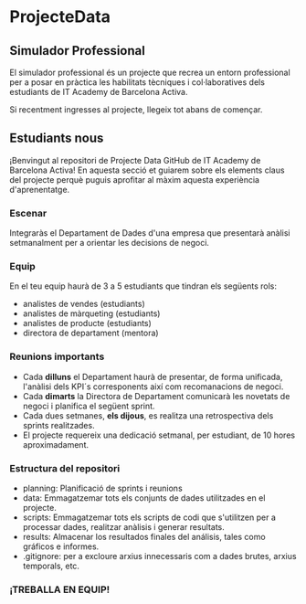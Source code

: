 # ProjecteData
## Simulador Professional

El simulador professional és un projecte que recrea un entorn professional per a posar en pràctica les habilitats tècniques i col·laboratives dels estudiants de IT Academy de Barcelona Activa.

Si recentment ingresses al projecte, llegeix tot abans de començar.

## Estudiants nous

¡Benvingut al repositori de Projecte Data GitHub de IT Academy de Barcelona Activa! En aquesta secció et guiarem sobre els elements claus del projecte perquè puguis aprofitar al màxim aquesta experiència d'aprenentatge.

### Escenar
Integraràs el Departament de Dades d'una empresa que presentarà anàlisi setmanalment per a orientar les decisions de negoci.

### Equip
En el teu equip haurà de 3 a 5 estudiants que tindran els següents rols:

- analistes de vendes (estudiants)
- analistes de màrqueting (estudiants)
- analistes de producte (estudiants)
- directora de departament (mentora)

### Reunions importants

- Cada **dilluns** el Departament haurà de presentar, de forma unificada, l'anàlisi dels KPI´s corresponents així com recomanacions de negoci.
- Cada **dimarts** la Directora de Departament comunicarà les novetats de negoci i planifica el següent sprint.
- Cada dues setmanes, **els dijous**, es realitza una retrospectiva dels sprints realitzades.
- El projecte requereix una dedicació setmanal, per estudiant, de 10 hores aproximadament.

### Estructura del repositori

- planning: Planificació de sprints i reunions
- data: Emmagatzemar tots els conjunts de dades utilitzades en el projecte.
- scripts: Emmagatzemar tots els scripts de codi que s'utilitzen per a processar dades, realitzar anàlisis i generar resultats.
- results: Almacenar los resultados finales del análisis, tales como gráficos e informes.
- .gitignore: per a excloure arxius innecessaris com a dades brutes, arxius temporals, etc.



### ¡TREBALLA EN EQUIP!

  
